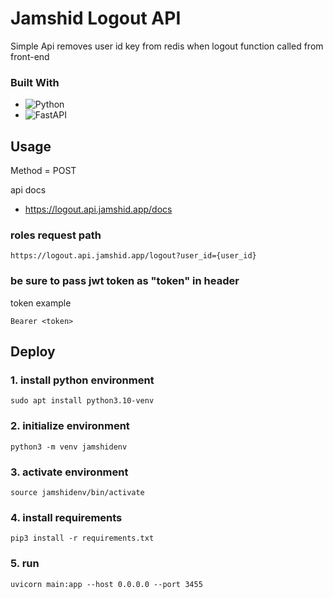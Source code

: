 # Jamshid Logout API

Simple Api removes user id key from redis when logout function called from front-end

### Built With
* ![Python](https://img.shields.io/badge/python-3670A0?style=for-the-badge&logo=python&logoColor=ffdd54)
* ![FastAPI](https://img.shields.io/badge/FastAPI-005571?style=for-the-badge&logo=fastapi)

## Usage

Method = POST

api docs
* https://logout.api.jamshid.app/docs

### roles request path
```console
https://logout.api.jamshid.app/logout?user_id={user_id}
```

### be sure to pass jwt token as "token" in header
token example
  ```console
  Bearer <token>
  ```


## Deploy

### 1. install python environment
```console
sudo apt install python3.10-venv
```
### 2. initialize environment
```console
python3 -m venv jamshidenv
```
### 3. activate environment
```console
source jamshidenv/bin/activate
```
### 4. install requirements
```console
pip3 install -r requirements.txt
```
### 5. run
```console
uvicorn main:app --host 0.0.0.0 --port 3455
```
